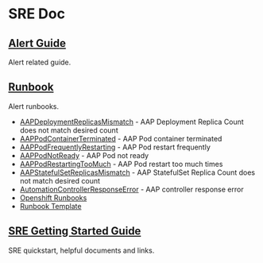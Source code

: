 # SRE Doc

## [Alert Guide](./alert-guide)

Alert related guide.

## [Runbook](./runbook)

Alert runbooks.

- [AAPDeploymentReplicasMismatch](./runbook/AAPDeploymentReplicasMismatch.md) - AAP Deployment Replica Count does not match desired count
- [AAPPodContainerTerminated](./runbook/AAPPodContainerTerminated.md) - AAP Pod container terminated
- [AAPPodFrequentlyRestarting](./runbook/AAPPodFrequentlyRestarting.md) - AAP Pod restart frequently
- [AAPPodNotReady](./runbook/AAPPodNotReady.md) - AAP Pod not ready
- [AAPPodRestartingTooMuch](./runbook/AAPPodRestartingTooMuch.md) -  AAP Pod restart too much times
- [AAPStatefulSetReplicasMismatch](./runbook/AAPStatefulSetReplicasMismatch.md) - AAP StatefulSet Replica Count does not match desired count
- [AutomationControllerResponseError](./runbook/AutomationControllerResponseError.md) - AAP controller response error
- [Openshift Runbooks](https://github.com/openshift/runbooks/tree/master/alerts)
- [Runbook Template](./runbook/runbook-template.md)

## [SRE Getting Started Guide](https://docs.google.com/document/d/1xk3xaAD7Un89Pg9qEnhXQhqhGwQmzfjA2Cy5MXfZV8g/edit#heading=h.6t0482971ime)

SRE quickstart, helpful documents and links.
